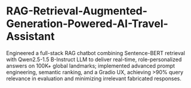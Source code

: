 # RAG-Retrieval-Augmented-Generation-Powered-AI-Travel-Assistant
Engineered a full-stack RAG chatbot combining Sentence-BERT retrieval with Qwen2.5-1.5 B-Instruct LLM to deliver real-time, role-personalized answers on 100K+ global landmarks; implemented advanced prompt engineering, semantic ranking, and a Gradio UX, achieving >90% query relevance in evaluation and minimizing irrelevant fabricated responses.
